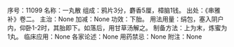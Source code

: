 序号：11099
名称：一丸散
组成：鸦片3分，麝香5厘，樟脑1钱。
出处：《串雅补》卷二。
主治：None
加减：None
功效：下胎。
用法用量：绢包，塞入阴户内，仰卧1-2时，其胎即下。如落后，用甘草汤解之。
制备方法：上为末，炼蜜为1丸。
临床应用：None
各家论述：None
用药禁忌：None
附注：None
